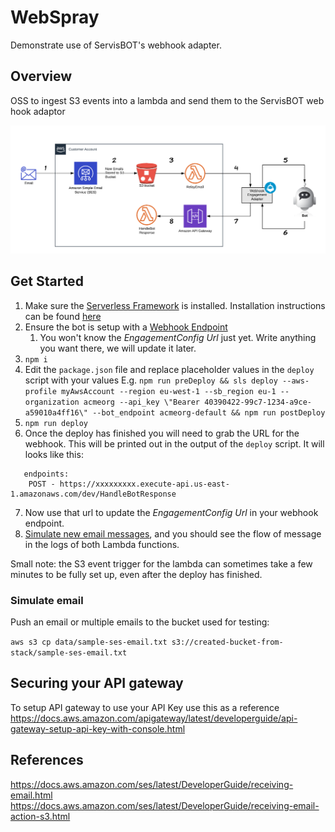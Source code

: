 # WebSpray

Demonstrate use of ServisBOT's webhook adapter.

## Overview

OSS to ingest S3 events into a lambda and send them to the ServisBOT web hook adaptor 

![Architecture Diagram](images/architectureDiagram.png)

## Get Started

1. Make sure the [Serverless Framework](https://www.serverless.com/) is installed. Installation instructions can be found [here](https://www.serverless.com/framework/docs/providers/aws/guide/installation/)
2. Ensure the bot is setup with a [Webhook Endpoint](https://docs.servisbot.com/product-features/engagement-adapters/webhook/)
   1. You won't know the *EngagementConfig Url* just yet. Write anything you want there, we will update it later.
3. `npm i`
4. Edit the `package.json` file and replace placeholder values in the `deploy` script with your values
   E.g. `npm run preDeploy && sls deploy --aws-profile myAwsAccount --region eu-west-1 --sb_region eu-1 --organization acmeorg --api_key \"Bearer 40390422-99c7-1234-a9ce-a59010a4ff16\" --bot_endpoint acmeorg-default && npm run postDeploy`
5. `npm run deploy`
6. Once the deploy has finished you will need to grab the URL for the webhook. This will be printed out in the output of the `deploy` script. It will looks like this:
```
   endpoints:
    POST - https://xxxxxxxxx.execute-api.us-east-1.amazonaws.com/dev/HandleBotResponse

```
7. Now use that url to update the *EngagementConfig Url* in your webhook endpoint.
8. [Simulate new email messages](https://github.com/servisbot/WebSpray#simulate-email), and you should see the flow of message in the logs of both Lambda functions.
   
Small note: the S3 event trigger for the lambda can sometimes take a few minutes to be fully set up, even after the deploy has finished. 

### Simulate email

Push an email or multiple emails to the bucket used for testing:

`aws s3 cp data/sample-ses-email.txt s3://created-bucket-from-stack/sample-ses-email.txt`


## Securing your API gateway
To setup API gateway to use your API Key use this as a reference 
https://docs.aws.amazon.com/apigateway/latest/developerguide/api-gateway-setup-api-key-with-console.html


## References

https://docs.aws.amazon.com/ses/latest/DeveloperGuide/receiving-email.html  
https://docs.aws.amazon.com/ses/latest/DeveloperGuide/receiving-email-action-s3.html
